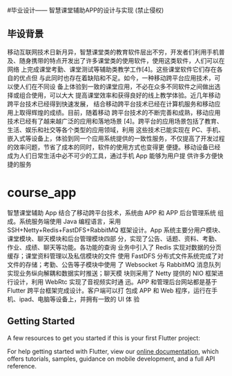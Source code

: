 
#毕业设计—— 智慧课堂辅助APP的设计与实现 (禁止侵权)

## 毕设背景
移动互联网技术日新月异，智慧课堂类的教育软件层出不穷，开发者们利用手机普 及、随身携带的特点开发出了许多课堂类的使用软件，使用这类软件，人们可以在网络 上完成课堂考勤、课堂测试等辅助类教学工作[4]。这些课堂软件它们存在各自的优点但 与此同时也存在着缺陷和不足。如今，一种移动跨平台应用技术，可以使人们在不同设 备上体验到一致的课堂应用，不必在众多不同软件之间做出选择或组合使用，可以大大 提高课堂效率和获得良好的线上教学体验。近几年移动跨平台技术已经得到快速发展， 结合移动跨平台技术已经在计算机服务和移动应用上取得辉煌的成绩。目前，随着移动 跨平台技术的不断完善和成熟，移动应用技术已经有了越来越广泛的应用和落地场景 [4]。跨平台的应用场景包括了教育、生活、娱乐和社交等各个类型的应用领域，利用 这些技术已能实现在 PC、手机、嵌入式等设备上，体验到同一个应用系统提供的一致性服务，不仅提高了开发过程的效率问题，节省了成本的同时，软件的使用方式也变得更 便捷。移动设备已经成为人们日常生活中必不可少的工具，通过手机 App 能够为用户提 供许多方便快捷的服务
# course_app
智慧课堂辅助 App 结合了移动跨平台技术，系统由 APP 和 APP 后台管理系统 组成。系统服务端使用 Java 编程语言，采用SSH+Netty+Redis+FastDFS+RabbitMQ 框架设计。App 系统主要分用户模块、课堂模块、聊天模块和后台管理模块四部 分，实现了公告、话题、资料、考勤、作业、成绩、聊天等功能。各功能的查询 业务中引入了 Redis 实现对数据的分页缓存；课堂资料管理以及私信模块的文件 使用 FastDFS 分布式文件系统完成了对文件的存储；考勤、公告等子模块中使用 了 Websocket 与 RabbitMQ 消息队列实现业务纵向解耦和数据实时推送；聊天模 块则采用了 Netty 提供的 NIO 框架进行设计，利用 WebRtc 实现了音视频实时通 迅。APP 和管理后台网站都是基于 Flutter 跨平台框架完成设计。客户端可以打 包成 APP 和 Web 程序，运行在手机、ipad、电脑等设备上，并拥有一致的 UI 体 验
## Getting Started

A few resources to get you started if this is your first Flutter project:


For help getting started with Flutter, view our
[online documentation](https://flutter.dev/docs), which offers tutorials,
samples, guidance on mobile development, and a full API reference.
